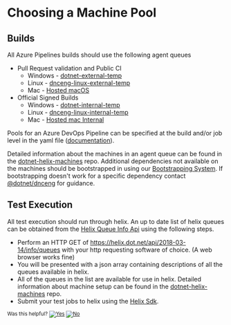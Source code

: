 # Choosing a Machine Pool

## Builds
All Azure Pipelines builds should use the following agent queues
 * Pull Request validation and Public CI
   * Windows - [dotnet-external-temp]
   * Linux - [dnceng-linux-external-temp]
   * Mac - [Hosted macOS](https://docs.microsoft.com/en-us/azure/devops/pipelines/agents/hosted?view=vsts&tabs=yaml)
 * Official Signed Builds
   * Windows - [dotnet-internal-temp]
   * Linux - [dnceng-linux-internal-temp]
   * Mac - [Hosted mac Internal](https://docs.microsoft.com/en-us/azure/devops/pipelines/agents/hosted?view=vsts&tabs=yaml)

Pools for an Azure DevOps Pipeline can be specified at the build and/or job level in the yaml file ([documentation](https://docs.microsoft.com/en-us/azure/devops/pipelines/process/phases?view=vsts&tabs=yaml)).

Detailed information about the machines in an agent queue can be found in the [dotnet-helix-machines] repo. Additional dependencies not available on the machines should be bootstrapped in using our [Bootstrapping System]. If bootstrapping doesn't work for a specific dependency contact [@dotnet/dnceng] for guidance.

## Test Execution
All test execution should run through helix. An up to date list of helix queues can be obtained from the [Helix Queue Info Api] using the following steps.
 * Perform an HTTP GET of https://helix.dot.net/api/2018-03-14/info/queues with your http requesting software of choice. (A web browser works fine)
 * You will be presented with a json array containing descriptions of all the queues available in helix.
 * All of the queues in the list are available for use in helix. Detailed information about machine setup can be found in the [dotnet-helix-machines] repo.
 * Submit your test jobs to helix using the [Helix Sdk].


[Helix Sdk]: /Documentation/AzureDevOps/SendingJobsToHelix.md
[Bootstrapping System]: /Documentation/NativeToolBootstrapping.md
[@dotnet/dnceng]: https://github.com/orgs/dotnet/teams/dnceng

[dotnet-internal-temp]: https://dev.azure.com/dnceng/internal/_settings/agentqueues?queueId=67&_a=agents
[dnceng-linux-internal-temp]: https://dev.azure.com/dnceng/internal/_settings/agentqueues?queueId=61&_a=agents
[dnceng-linux-external-temp]: https://dev.azure.com/dnceng/public/_settings/agentqueues?queueId=65&_a=agents
[dotnet-external-temp]: https://dev.azure.com/dnceng/internal/_settings/agentqueues?queueId=47&_a=agents

[dotnet-helix-machines]: https://dev.azure.com/dnceng/internal/internal%20Team/_git/dotnet-helix-machines?path=%2FREADME.md&version=GBmain
[Helix Queue Info Api]: https://helix.dot.net/swagger/ui/index#!/Information/Information_QueueInfoList


<!-- Begin Generated Content: Doc Feedback -->
<sub>Was this helpful? [![Yes](https://helix.dot.net/f/ip/5?p=Documentation%5CChoosingAMachinePool.md)](https://helix.dot.net/f/p/5?p=Documentation%5CChoosingAMachinePool.md) [![No](https://helix.dot.net/f/in)](https://helix.dot.net/f/n/5?p=Documentation%5CChoosingAMachinePool.md)</sub>
<!-- End Generated Content-->
